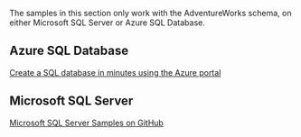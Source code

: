  The samples in this section only work with the AdventureWorks schema, on either Microsoft SQL Server or Azure SQL Database.  
 
 ## Azure SQL Database
 [Create a SQL database in minutes using the Azure portal](/azure/azure-sql/database/single-database-create-quickstart)
 
 ## Microsoft SQL Server 
 [Microsoft SQL Server Samples on GitHub](https://github.com/Microsoft/sql-server-samples/releases/tag/adventureworks)